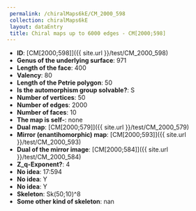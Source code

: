 ```yaml
--- 
 permalink: /chiralMaps6kE/CM_2000_598 
 collection: chiralMaps6kE
 layout: dataEntry
 title: Chiral maps up to 6000 edges - CM[2000;598]
---
```


- **ID**: [CM[2000;598]]({{ site.url }}/test/CM_2000_598)
- **Genus of the underlying surface**: 971
- **Length of the face**: 400
- **Valency**: 80
- **Length of the Petrie polygon**: 50
- **Is the automorphism group solvable?**: S
- **Number of vertices**: 50
- **Number of edges**: 2000
- **Number of faces**: 10
- **The map is self-**: none
- **Dual map**: [CM[2000;579]]({{ site.url }}/test/CM_2000_579)
- **Mirror (enantihomorphic) map**: [CM[2000;593]]({{ site.url }}/test/CM_2000_593)
- **Dual of the mirror image**: [CM[2000;584]]({{ site.url }}/test/CM_2000_584)
- **Z_q-Exponent?**: 4
- **No idea**:  17:594
- **No idea**: Y
- **No idea**: Y
- **Skeleton**: Sk(50;10)^8
- **Some other kind of skeleton**: nan
